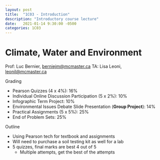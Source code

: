 ```yaml
---
layout: post
title:  "1C03 - Introduction"
description: "Introductory course lecture"
date:   2021-01-14 9:30:00 -0500
categories: 1C03
---
```


Climate, Water and Environment
===

Prof: Luc Bernier, berniejm@mcmaster.ca
TA: Lisa Leoni, leonil@mcmaster.ca

Grading
- Pearson Quizzes (4 x 4%): 16%
- Individual Online Discussion Participation (5 x 2%): 10%
- Infographic Term Project: 10%
- Environmental Issues Debate Slide Presentation (**Group Project**): 14%
- Practical Assignments (5 x 5%): 25%
- End of Problem Sets: 25%

Outline
- Using Pearson tech for textbook and assignments
- Will need to purchase a soil testing kit as well for a lab
- 5 quizzes, final marks are best 4 out of 5
    - Multiple attempts, get the best of the attempts
